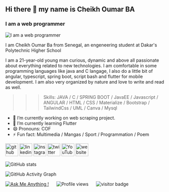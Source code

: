 ## Hi there 👋 my name is Cheikh Oumar BA
### I am a web programmer
![I am a web programmer](https://arturssmirnovs.github.io/github-profile-readme-generator/images/banner.png)

I am Cheikh Oumar Ba from Senegal, an engeneering student at Dakar's Polytechnic Higher School

I am a 21-year-old young man curious, dynamic and above all passionate about everything related to new technologies. I am comfortable in some programming languages like java and C langage, I also do a little bit of angular, typescript, spring boot, script bash and flutter for mobile development. I am also very organized by nature and love to write and read as well.

>>> Skills: JAVA / C / SPRING BOOT / JavaEE / Javascript / ANGULAR / HTML / CSS / Materialize / Bootstrap / TailwindCss / UML / Canva / Mysql

- 🔭 I’m currently working on web scraping project. 
- 🌱 I’m currently learning Flutter 
- 😄 Pronouns: COF 
- ⚡ Fun fact: Multimedia / Mangas / Sport / Programmation / Poem


[<img src='https://cdn.jsdelivr.net/npm/simple-icons@3.0.1/icons/github.svg' alt='github' height='40'>](https://github.com/cheikh785)  [<img src='https://cdn.jsdelivr.net/npm/simple-icons@3.0.1/icons/linkedin.svg' alt='linkedin' height='40'>](https://www.linkedin.com/in/@cheikh-oumar-ba-90028019a//)  [<img src='https://cdn.jsdelivr.net/npm/simple-icons@3.0.1/icons/instagram.svg' alt='instagram' height='40'>](https://www.instagram.com/CHEIKHOUMAR.BA.754/)  [<img src='https://cdn.jsdelivr.net/npm/simple-icons@3.0.1/icons/twitter.svg' alt='twitter' height='40'>](https://twitter.com/__ElCof__)  [<img src='https://cdn.jsdelivr.net/npm/simple-icons@3.0.1/icons/youtube.svg' alt='YouTube' height='40'>](https://www.youtube.com/channel/https://twitter.com/__ElCof__?s=09)  [<img src='https://cdn.jsdelivr.net/npm/simple-icons@3.0.1/icons/icloud.svg' alt='website' height='40'>](https://cheikh4dev.web.app/)  

<!-- [![Top Langs](https://github-readme-stats.vercel.app/api/top-langs/?username=cheikh785)](https://github.com/anuraghazra/github-readme-stats) -->

![GitHub stats](https://github-readme-stats.vercel.app/api?username=cheikh785&show_icons=true&count_private=true)  

![GitHub Activity Graph](https://activity-graph.herokuapp.com/graph?username=cheikh785)  

[![Ask Me Anything !](https://img.shields.io/badge/Ask%20me-anything-1abc9c.svg)](https://GitHub.com/Cheikh785) &nbsp;&nbsp;&nbsp;&nbsp; ![Profile views](https://gpvc.arturio.dev/cheikh785)  &nbsp;&nbsp;&nbsp;&nbsp;   ![visitor badge](https://visitor-badge.glitch.me/badge?page_id=jwenjian.visitor-badge&left_color=red&right_color=green) &nbsp;&nbsp;&nbsp;&nbsp;

<!---
Cheikh785/Cheikh785 is a ✨ special ✨ repository because its `README.md` (this file) appears on your GitHub profile.
You can click the Preview link to take a look at your changes.
--->
